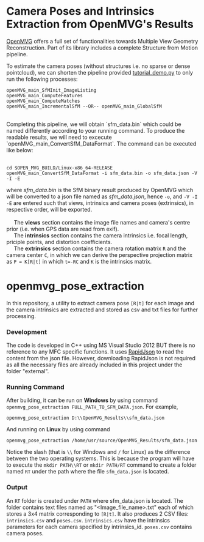 # Camera Poses and Intrinsics Extraction from OpenMVG's Results

[OpenMVG](https://github.com/openMVG/openMVG) offers a full set of functionalities towards Multiple View Geometry Reconstruction. Part of its library includes a complete Structure from Motion pipeline.<br>

To estimate the camera poses (without structures i.e. no sparse or dense pointcloud), we can shorten the pipeline provided [tutorial_demo.py](https://github.com/openMVG/openMVG/blob/master/src/software/SfM/tutorial_demo.py.in) to only run the following processes: <br>

```
openMVG_main_SfMInit_ImageListing
openMVG_main_ComputeFeatures
openMVG_main_ComputeMatches
openMVG_main_IncrementalSfM --OR-- openMVG_main_GlobalSfM

```
<br>
Completing this pipeline, we will obtain `sfm_data.bin` which could be named differently according to your running command. To produce the readable results, we will need to excecute `openMVG_main_ConvertSfM_DataFormat`. The command can be executed like below:<br><br>

```
cd $OPEN_MVG_BUILD/Linux-x86_64-RELEASE
openMVG_main_ConvertSfM_DataFormat -i sfm_data.bin -o sfm_data.json -V -I -E

```

where _sfm_data.bin_ is the SfM binary result produced by OpenMVG which will be converted to a json file named as _sfm_data.json_, hence `-o`, and `-V -I -E` are entered such that views, intrinsics and camera poses (extrinsics), in respective order, will be exported. 
<br><br>
&nbsp;&nbsp;&nbsp;&nbsp;&nbsp;The __views__ section contains the image file names and camera's centre prior (i.e. when GPS data are read from exif).<br>
&nbsp;&nbsp;&nbsp;&nbsp;&nbsp;The __intrinsics__ section contains the camera intrinsics i.e. focal length, priciple points, and distortion coefficients.<br>
&nbsp;&nbsp;&nbsp;&nbsp;&nbsp;The __extrinsics__ section contains the camera rotation matrix `R` and the camera center `C`, in which we can derive the perspective projection matrix as `P = K[R|t]` in which `t=-RC` and `K` is the intrinsics matrix.
<br>

# openmvg_pose_extraction

In this repository, a utility to extract camera pose `[R|t]` for each image and the camera intrinsics are extracted and stored as csv and txt files for further processing.<br>

### Development
The code is developed in C++ using MS Visual Studio 2012 BUT there is no reference to any MFC specific functions. It uses [RapidJson](http://rapidjson.org/) to read the content from the json file. However, downloading RapidJson is not required as all the necessary files are already included in this project under the folder "external".<br>

### Running Command
After building, it can be run on __Windows__ by using command
`openmvg_pose_extraction FULL_PATH_TO_SFM_DATA.json`. For example, <br>
```
openmvg_pose_extraction D:\\OpenMVG_Results\\sfm_data.json

```
And running on __Linux__ by using command <br>
```
openmvg_pose_extraction /home/usr/source/OpenMVG_Results/sfm_data.json

```
Notice the slash (that is `\\` for Windows and `/` for Linux) as the difference between the two operating systems. This is because the program will have to execute the `mkdir PATH\\RT` or `mkdir PATH/RT` command to create a folder named `RT` under the path where the file `sfm_data.json` is located.

### Output
An `RT` folder is created under `PATH` where sfm_data.json is located. The folder contains text files named as "<Image_file_name>.txt" each of which stores a 3x4 matrix corresponding to `[R|t]`. It also produces 2 CSV files: `intrinsics.csv` and `poses.csv`. `intrinsics.csv` have the intrinsics parameters for each camera specified by intrinsics_id. `poses.csv` contains camera poses.
